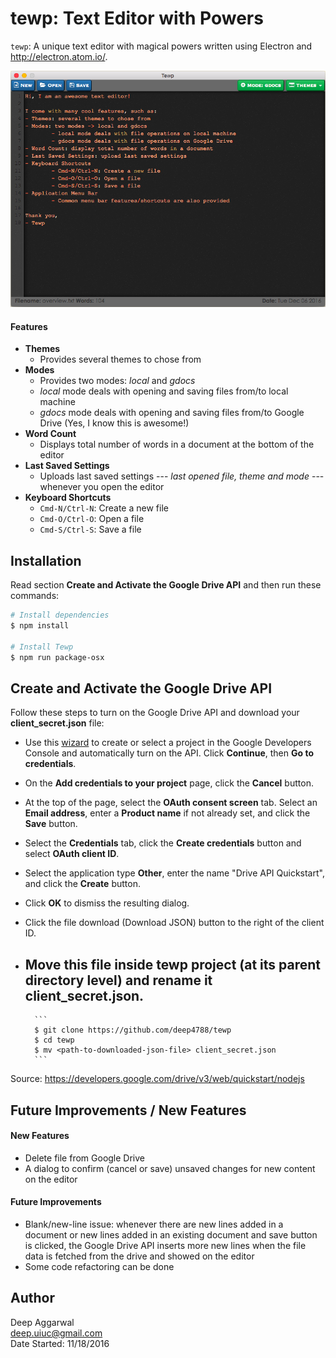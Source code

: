 # tewp: Text Editor with Powers

`tewp`: A unique text editor with magical powers written using Electron and <http://electron.atom.io/>.

![screenshot](resources/images//appImage.png)

#### Features
- **Themes**
    - Provides several themes to chose from
- **Modes**
    - Provides two modes: *local* and *gdocs*
    - *local* mode deals with opening and saving files from/to local machine
    - *gdocs* mode deals with opening and saving files from/to Google Drive (Yes, I know this is awesome!)
- **Word Count**
    - Displays total number of words in a document at the bottom of the editor
- **Last Saved Settings**
    - Uploads last saved settings --- *last opened file, theme and mode* --- whenever you open the editor
- **Keyboard Shortcuts**
    - `Cmd-N/Ctrl-N`: Create a new file
    - `Cmd-O/Ctrl-O`: Open a file
    - `Cmd-S/Ctrl-S`: Save a file

Installation
------------
Read section **Create and Activate the Google Drive API** and then run these commands:

```sh
# Install dependencies
$ npm install

# Install Tewp
$ npm run package-osx
```

Create and Activate the Google Drive API
----------------------------------------

Follow these steps to turn on the Google Drive API and download your **client_secret.json** file:

- Use this [wizard](https://console.developers.google.com/flows/enableapi?apiid=drive) to create or select a project in the Google Developers Console and automatically turn on the API. Click **Continue**, then **Go to credentials**.
- On the **Add credentials to your project** page, click the **Cancel** button.
- At the top of the page, select the **OAuth consent screen** tab. Select an **Email address**, enter a **Product name** if not already set, and click the **Save** button.
- Select the **Credentials** tab, click the **Create credentials** button and select **OAuth client ID**.
- Select the application type **Other**, enter the name "Drive API Quickstart", and click the **Create** button.
- Click **OK** to dismiss the resulting dialog.
- Click the file download (Download JSON) button to the right of the client ID.
- Move this file inside **tewp** project (at its parent directory level) and rename it **client_secret.json**.
    -  

        ```
        $ git clone https://github.com/deep4788/tewp
        $ cd tewp
        $ mv <path-to-downloaded-json-file> client_secret.json
        ```

Source: <https://developers.google.com/drive/v3/web/quickstart/nodejs>

Future Improvements / New Features
----------------------------------
#### New Features
- Delete file from Google Drive
- A dialog to confirm (cancel or save) unsaved changes for new content on the editor

#### Future Improvements
- Blank/new-line issue: whenever there are new lines added in a document or new lines added in an existing document and save button is clicked, the Google Drive API inserts more new lines when the file data is fetched from the drive and showed on the editor
- Some code refactoring can be done

Author
------
Deep Aggarwal  
deep.uiuc@gmail.com  
Date Started: 11/18/2016  
